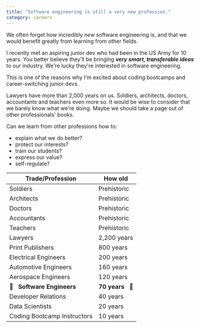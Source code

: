 ```yaml
---
title: "Software engineering is still a very new profession."
category: careers
---
```


We often forget how incredibly _new_ software engineering is, and that we would benefit greatly from learning from other fields.

I recently met an aspiring junior dev who had been in the US Army for 10 years. You better believe they'll be bringing **_very smart, transferable ideas_** to our industry. We're lucky they're interested in software engineering.

This is one of the reasons why I'm excited about coding bootcamps and career-switching junior devs.

Lawyers have more than 2,000 years on us. Soldiers, architects, doctors, accountants and teachers even more so. It would be wise to consider that we barely know what we're doing. Maybe we should take a page out of other professionals' books.

Can we learn from other professions how to:

- explain what we do better?
- protect our interests?
- train our students?
- express our value?
- self-regulate?

| Trade/Profession            | How old        |
| --------------------------- | -------------- |
| Soldiers                    | Prehistoric    |
| Architects                  | Prehistoric    |
| Doctors                     | Prehistoric    |
| Accountants                 | Prehistoric    |
| Teachers                    | Prehistoric    |
| Lawyers                     | 2,200 years    |
| Print Publishers            | 800 years      |
| Electrical Engineers        | 200 years      |
| Automotive Engineers        | 160 years      |
| Aerospace Engineers         | 120 years      |
| 🚨 &nbsp; **Software Engineers**   | **70 years** &nbsp; 🚨    |
| Developer Relations         | 40 years       |
| Data Scientists             | 20 years       |
| Coding Bootcamp Instructors | 10 years       |
